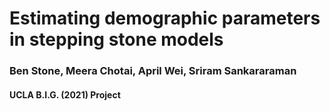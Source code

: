 # Estimating demographic parameters in stepping stone models

### Ben Stone, Meera Chotai, April Wei, Sriram Sankararaman 
#### UCLA B.I.G. (2021) Project

